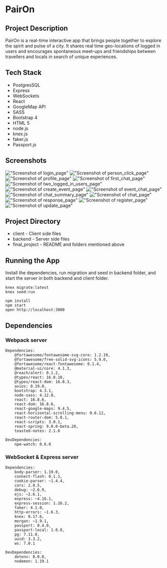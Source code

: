 # PairOn

## Project Description

PairOn is a real-time interactive app that brings people together to explore the spirit and pulse of a city. It shares real time geo-locations of logged in users and encourages spontaneous meet-ups and friendships between travellers and locals in search of unique experiences.

## Tech Stack

- PostgresSQL
- Express
- WebSockets
- React
- GoogleMap API
- SASS
- Bootstrap 4
- HTML 5
- node.js
- knex.js
- faker.js
- Passport.js

## Screenshots

!["Screenshot of login_page"](docs/login.png)
!["Screenshot of person_click_page"](docs/person_click.png)
!["Screenshot of profile_page"](docs/profile.png)
!["Screenshot of first_chat_page"](docs/first_chat.png)
!["Screenshot of two_logged_in_users_page"](docs/two_logged_in_users.png)
!["Screenshot of create_event_page"](docs/create_event.png)
!["Screenshot of event_chat_page"](docs/event_chat.png)
!["Screenshot of chat_summary_page"](docs/chat_summary.png)
!["Screenshot of chat_page"](docs/chat_page.png)
!["Screenshot of response_page"](docs/response.png)
!["Screenshot of register_page"](docs/register.png)
!["Screenshot of update_page"](docs/update.png)

## Project Directory

- client - Client side files
- backend - Server side files
- final_project - README and folders mentioned above

## Running the App


Install the dependencies, run migration and seed in backend folder, and start the server in both backend and client folder.

```
knex migrate:latest
knex seed:run

```

```
npm install
npm start
open http://localhost:3000

```

## Dependencies


### Webpack server

    Dependencies:
        @fortawesome/fontawesome-svg-core: 1.2.19,
        @fortawesome/free-solid-svg-icons: 5.9.0,
        @fortawesome/react-fontawesome: 0.1.4,
        @material-ui/core: 4.1.3,
        @reach/alert: 0.1.2,
        @types/react: 16.8.10,
        @types/react-dom: 16.8.3,
        axios: 0.19.0,
        bootstrap: 4.3.1,
        node-sass: 4.12.0,
        react: 16.8.6,
        react-dom: 16.8.6,
        react-google-maps: 9.4.5,
        react-horizontal-scrolling-menu: 0.6.12,
        react-router-dom: 5.0.1,
        react-scripts: 3.0.1,
        react-spring: 9.0.0-beta.20,
        toasted-notes: 2.1.6

    DevDependencies:
        npm-watch: 0.6.0

### WebSocket & Express server

    Dependencies: 
        body-parser: 1.19.0,
        connect-flash: 0.1.1,
        cookie-parser: ~1.4.4,
        cors: 2.8.5,
        debug: ~2.6.9,
        ejs: ~2.6.1,
        express: ~4.16.1,
        express-session: 1.16.2,
        faker: 4.1.0,
        http-errors: ~1.6.3,
        knex: 0.17.6,
        morgan: ~1.9.1,
        passport: 0.4.0,
        passport-local: 1.0.0,
        pg: 7.11.0,
        uuid: 3.3.2,
        ws: 7.0.1

    DevDependencies:
        dotenv: 8.0.0,
        nodemon: 1.19.1